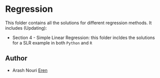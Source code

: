 # Regression 
This folder contains all the solutions for different regression methods. It includes (Updating):
* Section 4 - Simple Linear Regression: this folder incldes the solutions for a SLR example in both `Python` and `R`

## Author

* Arash Nouri [Eren](https://github.com/arasharn)
